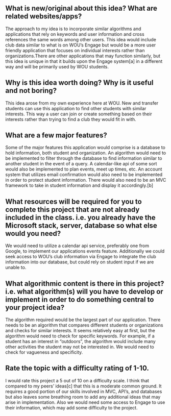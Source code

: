 ﻿## What is new/original about this idea? What are related websites/apps? 


The approach to my idea is to incorporate similar algorithms and applications that rely on keywords and user information and cross references the same words among other users. 
This idea would include  club data similar to what is on WOU’s Engage but would be a more user friendly application that focuses on individual interests rather than 
organizations.There are other applications that may function similarly, but this idea is unique in that it builds upon the Engage system[a] in a different way and will be 
primarily used by WOU students.


## Why is this idea worth doing? Why is it useful and not boring?

This idea arose from my own experience here at WOU. New and transfer students can use this application to find other students with similar interests. 
This way a user can join or create something based on their interests rather than trying to find a club they would fit in with. 


## What are a few major features?


Some of the major features this application would comprise is a database to hold information, both student and organization. An algorithm would need to be implemented to
filter through the database to find information similar to another student in the event of a query. A calendar-like api of some sort would also be implemented to plan events, 
meet up times, etc. An account system that utilizes email confirmation would also need to be implemented in order to protect student information. 
There would also need to be an MVC framework to take in student information and display it accordingly.[b]


## What resources will be required for you to complete this project that are not already included in the class. i.e. you already have the Microsoft stack, server, database so what else would you need? 


We would  need to utilize a calendar api service, preferably one from Google, to implement our applications events feature. Additionally we could seek access to WOU’s 
club information via Engage to integrate the club information into our database, but could rely on student input if we are unable to.


## What algorithmic content is there in this project? i.e. what algorithm(s) will you have to develop or implement in order to do something central to your project idea? 


The algorithm required would be the largest part of our application. There needs to be an algorithm that compares different students or organizations and checks for 
similar interests. It seems relatively easy at first, but the algorithm would need to check for specific keywords. For example, if a student has an interest in “outdoors”, the 
algorithm would include many other activities the student may not be interested in. We would need to check for vagueness and specificity.


## Rate the topic with a difficulty rating of 1-10.
        
I would rate this project a 5 out of 10 on a difficulty scale. I think that compared to my peers’ ideas[c] that this is a moderate common ground. It requires a good portion of 
our skills involved in MVC, API’s, and databases but also leaves some breathing room to add any additional ideas that may arise in implementation. Also we would need some access 
to Engage to use their information, which may add some difficulty to the project. 

